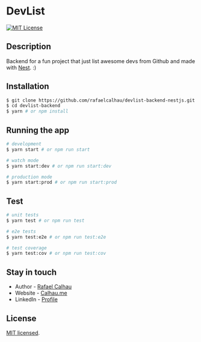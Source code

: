 # DevList

[![MIT License](https://img.shields.io/npm/l/express.svg?maxAge=2592000)](LICENSE)

## Description

Backend for a fun project that just list awesome devs from Github and made with
[Nest](https://github.com/nestjs/nest). :)

## Installation

```bash
$ git clone https://github.com/rafaelcalhau/devlist-backend-nestjs.git devlist-backend
$ cd devlist-backend
$ yarn # or npm install
```

## Running the app

```bash
# development
$ yarn start # or npm run start

# watch mode
$ yarn start:dev # or npm run start:dev

# production mode
$ yarn start:prod # or npm run start:prod
```

## Test

```bash
# unit tests
$ yarn test # or npm run test

# e2e tests
$ yarn test:e2e # or npm run test:e2e

# test coverage
$ yarn test:cov # or npm run test:cov
```

## Stay in touch

- Author - [Rafael Calhau](https://github.com/rafaelcalhau)
- Website - [Calhau.me](https://calhau.me)
- LinkedIn - [Profile](https://www.linkedin.com/in/rafaelcalhau)

## License

[MIT licensed](LICENSE).
